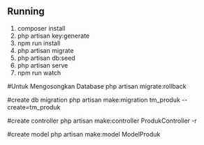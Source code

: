## Running
1. composer install 
2. php artisan key:generate
3. npm run install
4. php artisan migrate
5. php artisan db:seed
6. php artisan serve
7. npm run watch



#Untuk Mengosongkan Database
php artisan migrate:rollback 


#create db migration
php artisan make:migration tm_produk --create=tm_produk

#create controller
php artisan make:controller ProdukController -r

#create model
php artisan make:model ModelProduk


